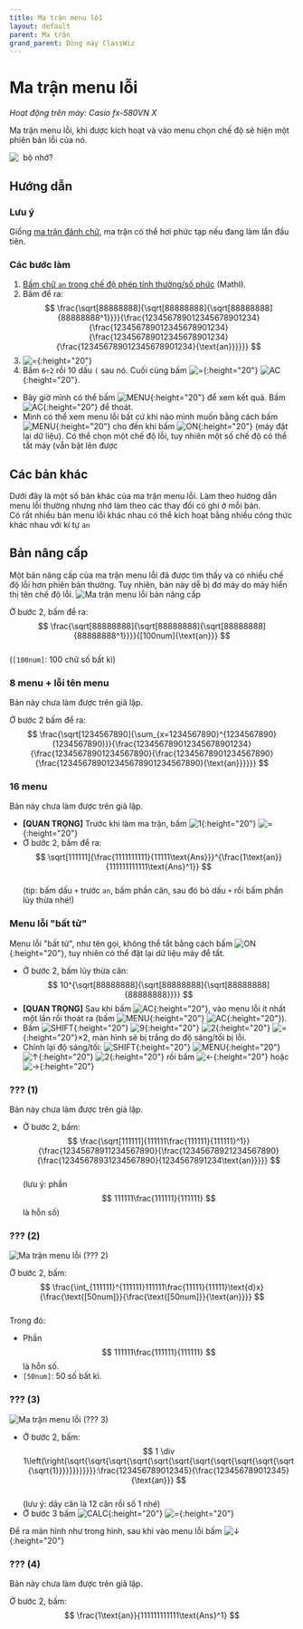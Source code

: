 ```yaml
---
title: Ma trận menu lỗi
layout: default
parent: Ma trận
grand_parent: Dòng máy ClassWiz
---
```


# Ma trận menu lỗi
*Hoạt động trên máy: Casio fx-580VN X*

Ma trận menu lỗi, khi được kích hoạt và vào menu chọn chế độ sẽ hiện một phiên bản lỗi của nó.

![&nbsp; bộ nhớ?](/thu-vien-ma-tran/images/classwiz/thumb/ma-tran-menu-loi.png)

## Hướng dẫn
### Lưu ý
Giống [ma trận đánh chữ](/thu-vien-ma-tran/docs/classwiz/ma-tran/ma-tran-danh-chu.html), ma trận có thể hơi phức tạp nếu đang làm lần đầu tiên.
### Các bước làm
1. [Bấm chữ `an` trong chế độ phép tính thường/số phức](/thu-vien-ma-tran/docs/classwiz/loi-may-tinh/ki-tu-an.html#cách-bấm) (MathI).
2. Bấm để ra:  
$$ \frac{\sqrt[88888888]{\sqrt[88888888]{\sqrt[88888888]{88888888^1}}}}{\frac{123456789012345678901234}{\frac{123456789012345678901234}{\frac{123456789012345678901234}{\frac{123456789012345678901234}{\text{an}}}}}} $$  
3. ![=]{:height="20"}
4. Bấm `6÷2` rồi 10 dấu `(` sau nó. Cuối cùng bấm ![=]{:height="20"} ![AC]{:height="20"}.
- Bây giờ mình có thể bấm ![MENU]{:height="20"} để xem kết quả. Bấm ![AC]{:height="20"} để thoát.
- Mình có thể xem menu lỗi bất cứ khi nào mình muốn bằng cách bấm ![MENU]{:height="20"} cho đến khi bấm ![ON]{:height="20"} (máy đặt lại dữ liệu). Có thể chọn một chế độ lỗi, tuy nhiên một số chế độ có thể tắt máy (vẫn bật lên được

## Các bản khác
Dưới đây là một số bản khác của ma trận menu lỗi. Làm theo hướng dẫn menu lỗi thường nhưng nhớ làm theo các thay đổi có ghi ở mỗi bản.  
Có rất nhiều bản menu lỗi khác nhau có thể kích hoạt bằng nhiều công thức khác nhau với kí tự `an` 

## Bản nâng cấp
Một bản nâng cấp của ma trận menu lỗi đã được tìm thấy và có nhiều chế độ lỗi hơn phiên bản thường. Tuy nhiên, bản này dễ bị đơ máy do máy hiển thị tên chế độ lỗi.
![Ma trận menu lỗi bản nâng cấp](/thu-vien-ma-tran/images/classwiz/thumb/ma-tran-menu-loi-1.png)

Ở bước 2, bấm để ra:  
$$ \frac{\sqrt[88888888]{\sqrt[88888888]{\sqrt[88888888]{88888888^1}}}}{[100num]{\text{an}}} $$  
(`[100num]`: 100 chữ số bất kì)

### 8 menu + lỗi tên menu
Bản này chưa làm được trên giả lập.

Ở bước 2 bấm để ra:  
$$ \frac{\sqrt[1234567890]{\sum_{x=1234567890}^{1234567890}(1234567890)}}{\frac{123456789012345678901234}{\frac{12345678901234567890}{\frac{12345678901234567890}{\frac{123456789012345678901234567890}{\text{an}}}}}} $$

### 16 menu
Bản này chưa làm được trên giả lập.

- **[QUAN TRỌNG]** Trước khi làm ma trận, bấm ![1]{:height="20"} ![=]{:height="20"}
- Ở bước 2, bấm để ra:  
$$ \sqrt[111111]{\frac{1111111111}{11111\text{Ans}}}^{\frac{1\text{an}}{111111111111\text{Ans}^1}} $$  
(tip: bấm dấu `+` trước `an`, bấm phần căn, sau đó bỏ dấu `+` rồi bấm phần lũy thừa nhé!)

### Menu lỗi \"bất tử\"
Menu lỗi \"bất tử\", như tên gọi, không thể tắt bằng cách bấm ![ON]{:height="20"}, tuy nhiên có thể đặt lại dữ liệu máy để tắt.

- Ở bước 2, bấm lũy thừa căn:  
$$  10^{\sqrt[88888888]{\sqrt[88888888]{\sqrt[88888888]{88888888}}}} $$
- **[QUAN TRỌNG]** Sau khi bấm ![AC]{:height="20"}, vào menu lỗi ít nhất một lần rồi thoát ra (bấm ![MENU]{:height="20"} ![AC]{:height="20"}).
- Bấm ![SHIFT]{:height="20"} ![9]{:height="20"} ![2]{:height="20"} ![=]{:height="20"}×2, màn hình sẽ bị trắng do độ sáng/tối bị lỗi.
- Chỉnh lại độ sáng/tối: ![SHIFT]{:height="20"} ![MENU]{:height="20"} ![↑]{:height="20"} ![2]{:height="20"} rồi bấm ![←]{:height="20"} hoặc ![→]{:height="20"}

### ??? (1)
Bản này chưa làm được trên giả lập.

- Ở bước 2, bấm:  
$$ \frac{\sqrt[111111]{111111\frac{111111}{111111}^1}}{\frac{12345678911234567890}{\frac{12345678921234567890}{\frac{12345678931234567890}{1234567891234\text{an}}}}} $$  
(lưu ý: phần $$ 111111\frac{111111}{111111} $$ là hỗn số)
### ??? (2)
![Ma trận menu lỗi (??? 2)](/thu-vien-ma-tran/images/classwiz/thumb/ma-tran-menu-loi-2.png)

Ở bước 2, bấm:  
$$ \frac{\int_{111111}^{111111}111111\frac{11111}{11111}\text{d}x}{\frac{\text{[50num]}}{\frac{\text{[50num]}}{\text{an}}}} $$  
Trong đó:  
- Phần $$ 111111\frac{111111}{111111} $$ là hỗn số.  
- `[50num]`: 50 số bất kì.

### ??? (3)
![Ma trận menu lỗi (??? 3)](/thu-vien-ma-tran/images/classwiz/thumb/ma-tran-menu-loi-3.png)

- Ở bước 2, bấm:  
$$ 1 \div 1\left(\right(\sqrt{\sqrt{\sqrt{\sqrt{\sqrt{\sqrt{\sqrt{\sqrt{\sqrt{\sqrt{\sqrt{\sqrt{1}}}}}}}}}}}}:\frac{123456789012345}{\frac{123456789012345}{\text{an}}} $$  
(lưu ý: dãy căn là 12 căn rồi số 1 nhé)
- Ở bước 3 bấm ![CALC]{:height="20"} ![=]{:height="20"}

Để ra màn hình như trong hình, sau khi vào menu lỗi bấm ![↓]{:height="20"}

### ??? (4)
Bản này chưa làm được trên giả lập.

Ở bước 2, bấm:  
$$ \frac{1\text{an}}{111111111111\text{Ans}^1} $$

[SHIFT]: /thu-vien-ma-tran/images/classwiz/shift.png
[MENU]: /thu-vien-ma-tran/images/classwiz/menu.png
[ON]: /thu-vien-ma-tran/images/classwiz/on.png
[↑]: /thu-vien-ma-tran/images/classwiz/dpad_up.png
[←]: /thu-vien-ma-tran/images/classwiz/dpad_left.png
[→]: /thu-vien-ma-tran/images/classwiz/dpad_right.png
[↓]: /thu-vien-ma-tran/images/classwiz/dpad_down.png
[CALC]: /thu-vien-ma-tran/images/classwiz/calc.png
[⁄]: /thu-vien-ma-tran/images/classwiz/frac.png
[(-)]: /thu-vien-ma-tran/images/classwiz/negat.png
[(]: /thu-vien-ma-tran/images/classwiz/paren_open.png
[AC]: /thu-vien-ma-tran/images/classwiz/ac.png
[0]: /thu-vien-ma-tran/images/classwiz/0.png
[1]: /thu-vien-ma-tran/images/classwiz/1.png
[2]: /thu-vien-ma-tran/images/classwiz/2.png
[4]: /thu-vien-ma-tran/images/classwiz/4.png
[8]: /thu-vien-ma-tran/images/classwiz/8.png
[9]: /thu-vien-ma-tran/images/classwiz/9.png
[.]: /thu-vien-ma-tran/images/classwiz/decimal.png
[=]: /thu-vien-ma-tran/images/classwiz/exec.png
